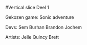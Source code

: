#Vertical slice Deel 1

Gekozen game: Sonic adventure

Devs:
Sem
Burhan
Brandon
Jochem

Artists:
Jelle
Quincy
Brett